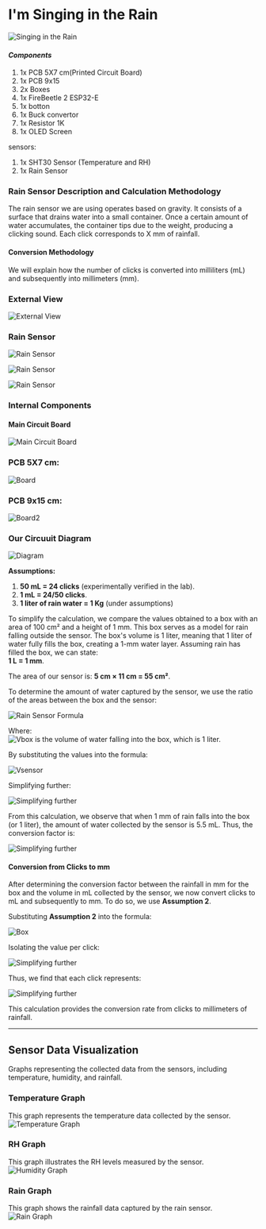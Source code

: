 
# I'm Singing in the Rain

![Singing in the Rain](G_converted.gif)


#### *Components*
1. 1x PCB  5X7 cm(Printed Circuit Board) 
2. 1x PCB 9x15
3. 2x Boxes 
4. 1x FireBeetle 2 ESP32-E
5. 1x botton 
6. 1x Buck convertor 
7. 1x Resistor 1K 
8. 1x OLED Screen 
 
 sensors: 
1. 1x SHT30 Sensor (Temperature and RH)    
2. 1x Rain Sensor 




### Rain Sensor Description and Calculation Methodology

The rain sensor we are using operates based on gravity. It consists of a surface that drains water into a small container. Once a certain amount of water accumulates, the container tips due to the weight, producing a clicking sound.
Each click corresponds to X mm of rainfall.

#### Conversion Methodology
We will explain how the number of clicks is converted into milliliters (mL) and subsequently into millimeters (mm).


### External View
![External View](URL-to-external-image)








### Rain Sensor 
![Rain Sensor](Ra.jpg)

![Rain Sensor](Rai.jpg)

![Rain Sensor](R.jpg)




### Internal Components
#### Main Circuit Board
![Main Circuit Board](main.jpg)

### PCB  5X7 cm:
![Board](p.jpg)

### PCB 9x15 cm:
![Board2](p2.jpg)



### Our Circuuit Diagram
![Diagram](.jpg)





**Assumptions:**
1. **50 mL = 24 clicks** (experimentally verified in the lab).
2. **1 mL = 24/50 clicks**.
3. **1 liter of rain water = 1 Kg** (under assumptions)

To simplify the calculation, we compare the values obtained to a box with an area of 100 cm² and a height of 1 mm. This box serves as a model for rain falling outside the sensor. The box's volume is 1 liter, meaning that 1 liter of water fully fills the box, creating a 1-mm water layer. Assuming rain has filled the box, we can state:  
**1 L = 1 mm**.

The area of our sensor is:
**5 cm × 11 cm = 55 cm²**.

To determine the amount of water captured by the sensor, we use the ratio of the areas between the box and the sensor:

![Rain Sensor Formula](1.png)




Where:  
![Vbox](2.png)
 is the volume of water falling into the box, which is 1 liter.

By substituting the values into the formula:


![Vsensor](3.png)

Simplifying further:

![Simplifying further](4.png)

From this calculation, we observe that when 1 mm of rain falls into the box (or 1 liter), the amount of water collected by the sensor is 5.5 mL. Thus, the conversion factor is:

![Simplifying further](5.png)

#### Conversion from Clicks to mm
After determining the conversion factor between the rainfall in mm for the box and the volume in mL collected by the sensor, we now convert clicks to mL and subsequently to mm. To do so, we use **Assumption 2**.

Substituting **Assumption 2** into the formula:

![Box](6.png)

Isolating the value per click:

![Simplifying further](new7.png)


Thus, we find that each click represents:

![Simplifying further](new8.png)

This calculation provides the conversion rate from clicks to millimeters of rainfall.

---






## Sensor Data Visualization
Graphs representing the collected data from the sensors, including temperature, humidity, and rainfall.



### Temperature Graph
This graph represents the temperature data collected by the sensor.
![Temperature Graph](Temp.jpg)




### RH Graph
This graph illustrates the RH levels measured by the sensor.
![Humidity Graph](HR.jpg)





### Rain Graph
This graph shows the rainfall data captured by the rain sensor.
![Rain Graph](Rain.jpg)
